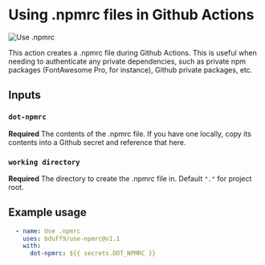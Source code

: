 # Using .npmrc files in Github Actions

![Use .npmrc](https://github.com/bduff9/use-npmrc/workflows/ci/badge.svg)

This action creates a .npmrc file during Github Actions.  This is useful when needing to authenticate any private dependencies, such as private npm packages (FontAwesome Pro, for instance), Github private packages, etc.

## Inputs

### `dot-npmrc`

**Required** The contents of the .npmrc file.  If you have one locally, copy its contents into a Github secret and reference that here.

### `working directory`

**Required** The directory to create the .npmrc file in. Default `"."` for project root.

## Example usage

```Yaml
  - name: Use .npmrc
    uses: bduff9/use-npmrc@v1.1
    with:
      dot-npmrc: ${{ secrets.DOT_NPMRC }}
```
